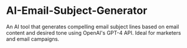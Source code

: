# AI-Email-Subject-Generator
An AI tool that generates compelling email subject lines based on email content and desired tone using OpenAI's GPT-4 API. Ideal for marketers and email campaigns.
